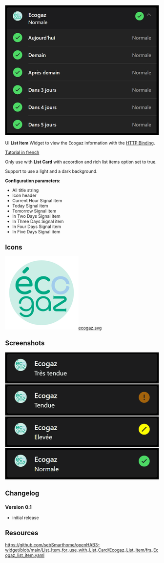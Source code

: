 ![Screen1](https://github.com/sebSmarthome/openHAB3-widget/raw/main/List_Item_for_use_with_List_Card/Ecogaz_List_Item/screenshots/Ecogaz.jpg)

UI **List Item** Widget to view the Ecogaz information with the [HTTP Binding](https://www.openhab.org/addons/bindings/http/).

[Tutorial in french](https://github.com/sebSmarthome/openHAB3-widget/wiki/)

Only use with **List Card** with accordion and rich list items option set to true.

Support to use a light and a dark background.

**Configuration parameters:**

* All title string
* Icon header
* Current Hour Signal item
* Today Signal item
* Tomorrow Signal item
* In Two Days Signal item
* In Three Days Signal item
* In Four Days Signal item
* In Five Days Signal item

## Icons

![ecogaz.svg](https://github.com/sebSmarthome/openHAB3-widget/raw/main/List_Item_for_use_with_List_Card/Ecogaz_List_Item/icons/ecogaz.svg)[ecogaz.svg](https://github.com/sebSmarthome/openHAB3-widget/raw/main/List_Item_for_use_with_List_Card/Ecogaz_List_Item/icons/ecogaz.svg)

## Screenshots

![Screen2|362x73](https://github.com/sebSmarthome/openHAB3-widget/raw/main/List_Item_for_use_with_List_Card/Ecogaz_List_Item/screenshots/Ecogaz1.gif)
![Screen3|362x73](https://github.com/sebSmarthome/openHAB3-widget/raw/main/List_Item_for_use_with_List_Card/Ecogaz_List_Item/screenshots/Ecogaz2.gif)
![Screen4|362x73](https://github.com/sebSmarthome/openHAB3-widget/raw/main/List_Item_for_use_with_List_Card/Ecogaz_List_Item/screenshots/Ecogaz3.gif)
![Screen5|362x73](https://github.com/sebSmarthome/openHAB3-widget/raw/main/List_Item_for_use_with_List_Card/Ecogaz_List_Item/screenshots/Ecogaz4.gif)

## Changelog
  
### Version 0.1

* initial release

## Resources

<https://github.com/sebSmarthome/openHAB3-widget/blob/main/List_Item_for_use_with_List_Card/Ecogaz_List_Item/frs_Ecogaz_list_item.yaml>